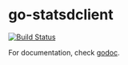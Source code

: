 go-statsdclient
===========

[![Build Status](https://travis-ci.org/tomwans/go-statsdclient.png?branch=master)](https://travis-ci.org/tomwans/go-statsdclient)

For documentation, check [godoc](https://godoc.org/github.com/tomwans/go-statsdclient).
